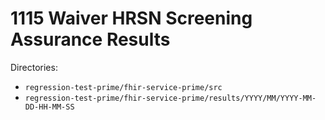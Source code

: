 # 1115 Waiver HRSN Screening Assurance Results

Directories:
- `regression-test-prime/fhir-service-prime/src`
- `regression-test-prime/fhir-service-prime/results/YYYY/MM/YYYY-MM-DD-HH-MM-SS`
